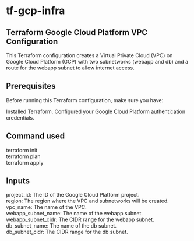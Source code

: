 # tf-gcp-infra
## Terraform Google Cloud Platform VPC Configuration
This Terraform configuration creates a Virtual Private Cloud (VPC) on Google Cloud Platform (GCP) with two subnetworks (webapp and db) and a route for the webapp subnet to allow internet access.


## Prerequisites
Before running this Terraform configuration, make sure you have:

Installed Terraform.
Configured your Google Cloud Platform authentication credentials.

## Command used
terraform init<br>
terraform plan<br>
terraform apply<br>


## Inputs
project_id: The ID of the Google Cloud Platform project.<br>
region: The region where the VPC and subnetworks will be created.<br>
vpc_name: The name of the VPC.<br>
webapp_subnet_name: The name of the webapp subnet.<br>
webapp_subnet_cidr: The CIDR range for the webapp subnet.<br>
db_subnet_name: The name of the db subnet.<br>
db_subnet_cidr: The CIDR range for the db subnet.<br>


